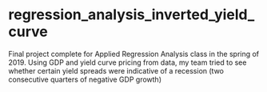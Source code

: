 # regression_analysis_inverted_yield_curve
Final project complete for Applied Regression Analysis class in the spring of 2019. Using GDP and yield curve pricing from data, my team tried to see whether certain yield spreads were indicative of a recession (two consecutive quarters of negative GDP growth)
